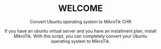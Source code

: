 <h1 align="center"/>WELCOME</h1>

<p align="center">
Convert Ubuntu operating system to MikroTik CHR
</p>

<p align="center">
If you have an ubuntu virtual server and you have an installment plan, install MikroTik. With this script, you can completely convert your Ubuntu operating system to MikroTik.
</p>
